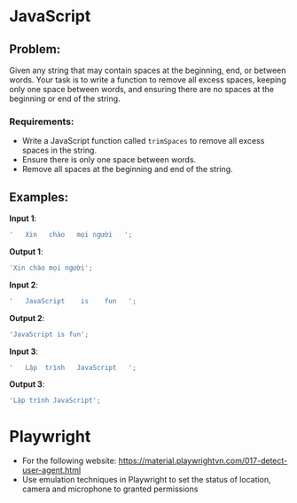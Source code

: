 # JavaScript

## Problem:

Given any string that may contain spaces at the beginning, end, or between words. Your task is to write a function to
remove all excess spaces, keeping only one space between words, and ensuring there are no spaces at the beginning or end
of the string.

### Requirements:

- Write a JavaScript function called `trimSpaces` to remove all excess spaces in the string.
- Ensure there is only one space between words.
- Remove all spaces at the beginning and end of the string.

## Examples:

**Input 1**:

```javascript
'   Xin   chào   mọi người   ';
```

**Output 1**:

```javascript
'Xin chào mọi người';
```

**Input 2**:

```javascript
'   JavaScript    is    fun   ';
```

**Output 2**:

```javascript
'JavaScript is fun';
```

**Input 3**:

```javascript
'   Lập  trình   JavaScript   ';
```

**Output 3**:

```javascript
'Lập trình JavaScript';
```

# Playwright

- For the following website: https://material.playwrightvn.com/017-detect-user-agent.html
- Use emulation techniques in Playwright to set the status of location, camera and microphone to granted permissions
